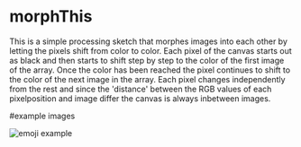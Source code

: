 # morphThis

This is a simple processing sketch that morphes images into each other by letting the pixels shift from color to color. 
Each pixel of the canvas starts out as black and then starts to shift step by step to the color of the first image of the array. Once the color has been reached the pixel continues to shift to the color of the next image in the array. Each pixel changes independently from the rest and since the 'distance' between the RGB values of each pixelposition and image differ the canvas is always inbetween images.

#example images

![emoji example](emojiExample.jpg)
